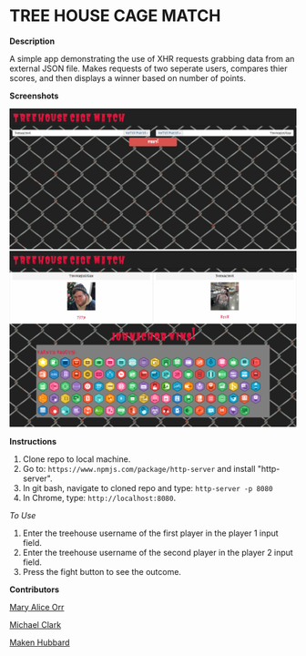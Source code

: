 # TREE HOUSE CAGE MATCH

**Description**

A simple app demonstrating the use of XHR requests grabbing data from an external JSON file. Makes requests of two seperate users, compares thier scores, and then displays a winner based on number of points.

**Screenshots**

![Page](https://github.com/ASlayton/treehouseCageMatch/blob/master/screenshots/screencapture-localhost-8080-2018-04-09-22_51_39.png)
![Used Page](https://github.com/ASlayton/treehouseCageMatch/blob/master/screenshots/screencapture-localhost-8080-2018-04-09-22_51_56.png)

**Instructions**

1. Clone repo to local machine.
1. Go to: `https://www.npmjs.com/package/http-server` and install "http-server".  
1. In git bash, navigate to cloned repo  and type: `http-server -p 8080`  
1. In Chrome, type: `http://localhost:8080`.  

*To Use*

1. Enter the treehouse username of the first player in the player 1 input field.
1. Enter the treehouse username of the second player in the player 2 input field.
1. Press the fight button to see the outcome.

**Contributors**

[Mary Alice Orr](https://github.com/maryaliceorr)

[Michael Clark](https://github.com/michaelclark2)

[Maken Hubbard](https://github.com/MakenHubbard)
